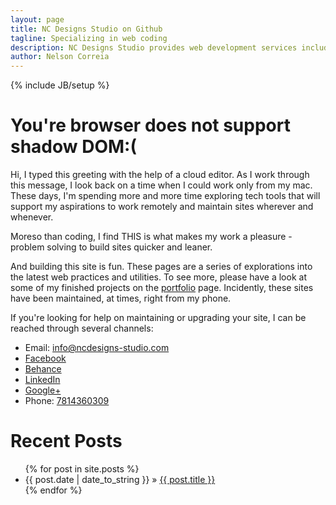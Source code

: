 ```yaml
---
layout: page
title: NC Designs Studio on Github
tagline: Specializing in web coding
description: NC Designs Studio provides web development services including web design, production, and maintenance.
author: Nelson Correia
---
```

{% include JB/setup %}

<main role="main" itemscope itemtype="http://schema.org/ProfilePage">
<h1 class="flex-item" id="special-header">
You're browser does not support shadow DOM:(
</h1>
<div class="flex-container" itemprop="mainContentOfPage" itemtype="http://schema.org/WebPageElement">
<p class="flex-item">
Hi, I typed this greeting with the help of a cloud editor. As I work through this message, I look back on a time when I could work only from my mac. These days, I'm spending more and more time exploring tech tools that will support my aspirations to work remotely and maintain sites wherever and whenever.
</p>
<p class="flex-item">
Moreso than coding, I find THIS is what makes my work a pleasure - problem solving to build sites quicker and leaner.
</p>
<p class="flex-item">
And building this site is fun. These pages are a series of explorations into the latest web practices and utilities. To see more, please have a look at some of my finished projects on the <a href="/portfolio.html" title="portfolio page">portfolio</a> page. Incidently, these sites have been maintained, at times, right from my phone.
</p>
<p class="flex-item" itemprop="specialty">
If you're looking for help on maintaining or upgrading your site, I can be reached through several channels:
</p>
</div>
<div itemscope itemtype="http://schema.org/">
<ul class="grid_contact-info">
<li><span id="envelope" class="glyphicon glyphicon-envelope"></span><span id="email">Email: </span><span id="email-address"><a href="mailto:info@ncdesigns-studio.com">info@ncdesigns-studio.com</a></span></li>
<li><span id="f"></span><span id="facebook"><a href="https://www.facebook.com/ncdesignsstudi0">Facebook</a></span><span id="facebook-url"></span></li>
<li><span id="be"></span><span id="behance"><a href="https://www.behance.net/ncdesigns">Behance</a></span><span id="behance-url"></span></li>
<li><span id="li"></span><span id="linkedin"><a href="https://www.linkedin.com/pub/nelson-correia/10/493/b14">LinkedIn</a></span><span id="linkedin-url"></span></li>
<li><span id="g"></span><span id="google-plus"><a href="https://plus.google.com/+Ncdesigns-studio">Google+</a></span><span id="google-plus-url"></span></li>
<li><span id="phone" class="glyphicon glyphicon-phone"></span><span id="phone-label">Phone: </span><span id="phone-no"><a href="tel:7814360309">7814360309</a></span></li>
</ul>
</div>
</main>
<footer role="contentinfo" itemtype="WPFooter" itemscope itemtype="http://schema.org/WebPageElement">
<h1>Recent Posts</h1>
<ul class="posts">
  {% for post in site.posts %}
    <li><span>{{ post.date | date_to_string }}</span> &raquo; <a href="{{ BASE_PATH }}{{ post.url }}">{{ post.title }}</a></li>
  {% endfor %}
</ul>
</footer>
<template id="shadowDOMTemplateTest">
<style>
h1.flex-item{
color:blue;
}
</style>
<div>
You're browser supports shadow DOM:)
</div>
</template>
<script>
var shadow = document.querySelector('#special-header').createShadowRoot();
var template = document.querySelector('#shadowDOMTemplateTest');
var clone = document.importNode(template.content, true);
shadow.appendChild(clone);
</script>
